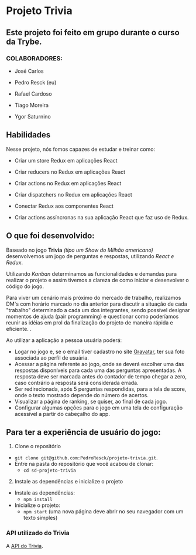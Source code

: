 # Projeto Trivia

## Este projeto foi feito em grupo durante o curso da Trybe.

### COLABORADORES:

- José Carlos  

- Pedro Resck (eu)  

- Rafael Cardoso  

- Tiago Moreira  

- Ygor Saturnino  



## Habilidades

Nesse projeto, nós fomos capazes de estudar e treinar como:

  - Criar um store Redux em aplicações React

  - Criar reducers no Redux em aplicações React

  - Criar actions no Redux em aplicações React

  - Criar dispatchers no Redux em aplicações React

  - Conectar Redux aos componentes React

  - Criar actions assíncronas na sua aplicação React que faz uso de Redux.  
  
  


## O que foi desenvolvido:

Baseado no jogo **Trivia** _(tipo um Show do Milhão americano)_ desenvolvemos um jogo de perguntas e respostas, utilizando _React e Redux_.  

Utilizando _Kanban_ determinamos as funcionalidades e demandas para realizar o projeto e assim tivemos a clareza de como iniciar e desenvolver o código do jogo.

Para viver um cenário mais próximo do mercado de trabalho, realizamos DM's com horário marcado no dia anterior para discutir a situação de cada "trabalho" determinado a cada um dos integrantes, sendo possível designar momentos de ajuda (pair programming) e questionar como poderíamos reunir as idéias em prol da finalização do projeto de maneira rápida e eficiente. . 

Ao utilizar a aplicação a pessoa usuária poderá:

  - Logar no jogo e, se o email tiver cadastro no site [Gravatar](https://pt.gravatar.com/), ter sua foto associada ao perfil de usuária.
  - Acessar a página referente ao jogo, onde se deverá escolher uma das respostas disponíveis para cada uma das perguntas apresentadas. A resposta deve ser marcada antes do contador de tempo chegar a zero, caso contrário a resposta será considerada errada.
  - Ser redirecionada, após 5 perguntas respondidas, para a tela de score, onde o texto mostrado depende do número de acertos.
  - Visualizar a página de ranking, se quiser, ao final de cada jogo.
  - Configurar algumas opções para o jogo em uma tela de configuração acessível a partir do cabeçalho do app.



## Para ter a experiência de usuário do jogo:

1. Clone o repositório
  * `git clone git@github.com:PedroResck/projeto-trivia.git`.
  * Entre na pasta do repositório que você acabou de clonar:
    * `cd sd-projeto-trivia`
  
2. Instale as dependências e inicialize o projeto
  * Instale as dependências:
    * `npm install`
  * Inicialize o projeto:
    * `npm start` (uma nova página deve abrir no seu navegador com um texto simples)


### API utilizado do Trivia

A [API do Trivia](https://opentdb.com/api_config.php).

